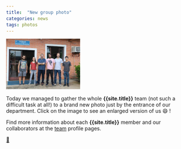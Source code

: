 ```yaml
---
title:  "New group photo"
categories: news
tags: photos
---
```


<a href="/assets/images/people/grupo-large.jpg">
<img src="/assets/images/people/grupo-small.jpg" class="float-right m-3 rounded" width="40%" title="{{site.title}} team" alt="{{site.title}} team">
</a>

Today we managed to gather the whole **{{site.title}}**  team (not such a difficult task at all!) to a brand new photo just by the entrance of our department. Click on the image to see an enlarged version of us :smile: !

Find more information about each **{{site.title}}** member and our collaborators at the [team] profile pages.

[:egg:]

[team]: /team
[:egg:]: /assets/images/people/group-joke.jpeg
